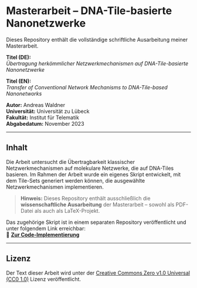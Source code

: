 # Masterarbeit – DNA-Tile-basierte Nanonetzwerke

Dieses Repository enthält die vollständige schriftliche Ausarbeitung meiner Masterarbeit.

**Titel (DE):**  
*Übertragung herkömmlicher Netzwerkmechanismen auf DNA-Tile-basierte Nanonetzwerke*

**Titel (EN):**  
*Transfer of Conventional Network Mechanisms to DNA-Tile-based Nanonetworks*

**Autor:** Andreas Waldner  
**Universität:** Universität zu Lübeck  
**Fakultät:** Institut für Telematik  
**Abgabedatum:** November 2023

---

## Inhalt

Die Arbeit untersucht die Übertragbarkeit klassischer Netzwerkmechanismen auf molekulare Netzwerke, die auf DNA-Tiles basieren. Im Rahmen der Arbeit wurde ein eigenes Skript entwickelt, mit dem Tile-Sets generiert werden können, die ausgewählte Netzwerkmechanismen implementieren.

> **Hinweis:** Dieses Repository enthält ausschließlich die **wissenschaftliche Ausarbeitung** der Masterarbeit – sowohl als PDF-Datei als auch als LaTeX-Projekt.

Das zugehörige Skript ist in einem separaten Repository veröffentlicht und unter folgendem Link erreichbar:  
📁 [**Zur Code-Implementierung**](https://github.com/andreaswaldner/dna-nanonetwork-simulator)

---

## Lizenz

Der Text dieser Arbeit wird unter der [Creative Commons Zero v1.0 Universal (CC0 1.0)](https://creativecommons.org/publicdomain/zero/1.0/deed.de) Lizenz veröffentlicht.

